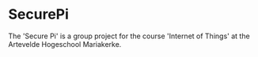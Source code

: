 # SecurePi
The 'Secure Pi' is a group project for the course 'Internet of Things' at the Artevelde Hogeschool Mariakerke.
